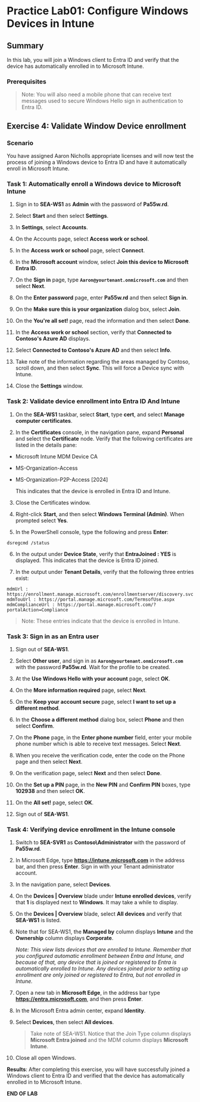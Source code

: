 # Practice Lab01: Configure Windows Devices in Intune

## Summary

In this lab, you will join a Windows client to Entra ID and verify that the device has automatically enrolled in to Microsoft Intune.

### Prerequisites

  > Note: You will also need a mobile phone that can receive text messages used to secure Windows Hello sign in authentication to Entra ID.
## Exercise 4: Validate Window Device enrollment

### Scenario

You have assigned Aaron Nicholls appropriate licenses and will now test the process of joining a Windows device to Entra ID and have it automatically enroll in Microsoft Intune.

### Task 1: Automatically enroll a Windows device to Microsoft Intune

1. Sign in to **SEA-WS1** as **Admin** with the password of **Pa55w.rd**.

2. Select **Start** and then select **Settings**.

3. In **Settings**, select **Accounts**.

4. On the Accounts page, select **Access work or school**.

5. In the **Access work or school** page, select **Connect**.

6. In the **Microsoft account** window, select **Join this device to Microsoft Entra ID**.

7. On the **Sign in** page, type **`Aaron@yourtenant.onmicrosoft.com`** and then select **Next**.

8. On the **Enter password** page, enter **Pa55w.rd** and then select **Sign in**.

9. On the **Make sure this is your organization** dialog box, select **Join**.

10. On the **You're all set!** page, read the information and then select **Done**.

11. In the **Access work or school** section, verify that **Connected to Contoso's Azure AD** displays.

12. Select **Connected to Contoso's Azure AD** and then select **Info**.

13. Take note of the information regarding the areas managed by Contoso, scroll down, and then select **Sync**. This will force a Device sync with Intune.

14. Close the **Settings** window.

### Task 2: Validate device enrollment into Entra ID And Intune

1. On the **SEA-WS1** taskbar, select **Start**, type **cert**, and select **Manage computer certificates**.
    
2. In the **Certificates** console, in the navigation pane, expand **Personal** and select the **Certificate** node. Verify that the following certificates are listed in the details pane:

-   Microsoft Intune MDM Device CA
-   MS-Organization-Access
-   MS-Organization-P2P-Access \[2024\]

    This indicates that the device is enrolled in Entra ID and Intune.

3. Close the Certificates window.

4. Right-click **Start**, and then select **Windows Terminal (Admin)**. When prompted select **Yes**.

5. In the PowerShell console, type the following and press **Enter**: 

```
dsregcmd /status
```

6. In the output under **Device State**, verify that **EntraJoined : YES** is displayed. This indicates that the device is Entra ID joined.

7. In the output under **Tenant Details**, verify that the following three entries exist:

```
mdmUrl : https://enrollment.manage.microsoft.com/enrollmentserver/discovery.svc
mdmTouUrl : https://portal.manage.microsoft.com/TermsofUse.aspx
mdmComplianceUrl : https://portal.manage.microsoft.com/?portalAction=Compliance
```

> Note: These entries indicate that the device is enrolled in Intune.

### Task 3: Sign in as an Entra user

1. Sign out of **SEA-WS1**.

2. Select **Other user**, and sign in as **`Aaron@yourtenant.onmicrosoft.com`** with the password **Pa55w.rd**. Wait for the profile to be created.

3. At the **Use Windows Hello with your account** page, select **OK**.

4. On the **More information required** page, select **Next**.

5. On the **Keep your account secure** page, select **I want to set up a different method**.

6. In the **Choose a different method** dialog box, select **Phone** and then select **Confirm**.

7. On the **Phone** page, in the **Enter phone number** field, enter your mobile phone number which is able to receive text messages. Select **Next**.

8. When you receive the verification code, enter the code on the Phone page and then select **Next**.

9. On the verification page, select **Next** and then select **Done**.

10. On the **Set up a PIN** page, in the **New PIN** and **Confirm PIN** boxes, type **102938** and then select **OK**.

11. On the **All set!** page, select **OK**.

12. Sign out of **SEA-WS1**.

### Task 4: Verifying device enrollment in the Intune console

1. Switch to **SEA-SVR1** as **Contoso\Administrator** with the password of **Pa55w.rd**. 

2. In Microsoft Edge, type **https://intune.microsoft.com** in the address bar, and then press **Enter**. Sign in with your Tenant administrator account.

3. In the navigation pane, select **Devices**.

4. On the **Devices | Overview** blade under **Intune enrolled devices**, verify that **1** is displayed next to **Windows**. It may take a while to display.

5. On the **Devices | Overview** blade, select **All devices** and verify that **SEA-WS1** is listed.

6. Note that for SEA-WS1, the **Managed by** column displays **Intune** and the **Ownership** column displays **Corporate**. 

   _Note: This view lists devices that are enrolled to Intune. Remember that you configured automatic enrollment between Entra and Intune, and because of that, any device that is joined or registered to Entra is automatically enrolled to Intune. Any devices joined prior to setting up enrollment are only joined or registered to Entra, but not enrolled in Intune._

7. Open a new tab in **Microsoft Edge**, in the address bar type **https://entra.microsoft.com**, and then press **Enter**.

8. In the Microsoft Entra admin center, expand **Identity**.

9. Select **Devices**, then select **All devices**. 

   > Take note of SEA-WS1. Notice that the Join Type column displays **Microsoft Entra joined** and the MDM column displays **Microsoft Intune**.

10. Close all open Windows.

**Results**: After completing this exercise, you will have successfully joined a Windows client to Entra ID and verified that the device has automatically enrolled in to Microsoft Intune.

**END OF LAB**
